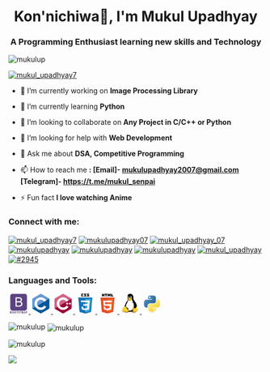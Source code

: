 <h1 align="center">Kon'nichiwa👋, I'm Mukul Upadhyay</h1>
<h3 align="center">A Programming Enthusiast learning new skills and Technology</h3>

<p align="left"> <img src="https://komarev.com/ghpvc/?username=mukulup&label=Profile%20views&color=0e75b6&style=flat" alt="mukulup" /> </p>



<p align="left"> <a href="https://twitter.com/mukul_upadhyay7" target="blank"><img src="https://img.shields.io/twitter/follow/mukul_upadhyay7?logo=twitter&style=for-the-badge" alt="mukul_upadhyay7" /></a> </p>

- 🔭 I’m currently working on **Image Processing Library**

- 🌱 I’m currently learning **Python**

- 👯 I’m looking to collaborate on **Any Project in C/C++ or Python**

- 🤝 I’m looking for help with **Web Development**

- 💬 Ask me about **DSA, Competitive Programming**

- 📫 How to reach me **: [Email]- mukulupadhyay2007@gmail.com  [Telegram]- https://t.me/mukul_senpai**

- ⚡ Fun fact **I love watching Anime**

<h3 align="left">Connect with me:</h3>
<p align="left">
<a href="https://twitter.com/mukul_upadhyay7" target="blank"><img align="center" src="https://raw.githubusercontent.com/rahuldkjain/github-profile-readme-generator/master/src/images/icons/Social/twitter.svg" alt="mukul_upadhyay7" height="30" width="40" /></a>
<a href="https://linkedin.com/in/mukulupadhyay07" target="blank"><img align="center" src="https://raw.githubusercontent.com/rahuldkjain/github-profile-readme-generator/master/src/images/icons/Social/linked-in-alt.svg" alt="mukulupadhyay07" height="30" width="40" /></a>
<a href="https://instagram.com/mukul_upadhyay_07" target="blank"><img align="center" src="https://raw.githubusercontent.com/rahuldkjain/github-profile-readme-generator/master/src/images/icons/Social/instagram.svg" alt="mukul_upadhyay_07" height="30" width="40" /></a>
<a href="https://www.codechef.com/users/mukulupadhyay" target="blank"><img align="center" src="https://cdn.jsdelivr.net/npm/simple-icons@3.1.0/icons/codechef.svg" alt="mukulupadhyay" height="30" width="40" /></a>
<a href="https://www.hackerrank.com/mukulupadhyay" target="blank"><img align="center" src="https://raw.githubusercontent.com/rahuldkjain/github-profile-readme-generator/master/src/images/icons/Social/hackerrank.svg" alt="mukulupadhyay" height="30" width="40" /></a>
<a href="https://codeforces.com/profile/mukulupadhyay" target="blank"><img align="center" src="https://cdn.jsdelivr.net/npm/simple-icons@3.0.1/icons/codeforces.svg" alt="mukulupadhyay" height="30" width="40" /></a>
<a href="https://www.leetcode.com/mukul_upadhyay" target="blank"><img align="center" src="https://raw.githubusercontent.com/rahuldkjain/github-profile-readme-generator/master/src/images/icons/Social/leet-code.svg" alt="mukul_upadhyay" height="30" width="40" /></a>
<a href="https://discord.gg/#2945" target="blank"><img align="center" src="https://raw.githubusercontent.com/rahuldkjain/github-profile-readme-generator/master/src/images/icons/Social/discord.svg" alt="#2945" height="30" width="40" /></a>
</p>

<h3 align="left">Languages and Tools:</h3>
<p align="left"> <a href="https://getbootstrap.com" target="_blank"> <img src="https://raw.githubusercontent.com/devicons/devicon/master/icons/bootstrap/bootstrap-plain-wordmark.svg" alt="bootstrap" width="40" height="40"/> </a> <a href="https://www.cprogramming.com/" target="_blank"> <img src="https://raw.githubusercontent.com/devicons/devicon/master/icons/c/c-original.svg" alt="c" width="40" height="40"/> </a> <a href="https://www.w3schools.com/cpp/" target="_blank"> <img src="https://raw.githubusercontent.com/devicons/devicon/master/icons/cplusplus/cplusplus-original.svg" alt="cplusplus" width="40" height="40"/> </a> <a href="https://www.w3schools.com/css/" target="_blank"> <img src="https://raw.githubusercontent.com/devicons/devicon/master/icons/css3/css3-original-wordmark.svg" alt="css3" width="40" height="40"/> </a> <a href="https://www.w3.org/html/" target="_blank"> <img src="https://raw.githubusercontent.com/devicons/devicon/master/icons/html5/html5-original-wordmark.svg" alt="html5" width="40" height="40"/> </a> <a href="https://www.linux.org/" target="_blank"> <img src="https://raw.githubusercontent.com/devicons/devicon/master/icons/linux/linux-original.svg" alt="linux" width="40" height="40"/> </a> <a href="https://www.python.org" target="_blank"> <img src="https://raw.githubusercontent.com/devicons/devicon/master/icons/python/python-original.svg" alt="python" width="40" height="40"/> </a> </p>

<p><img align="left" src="https://github-readme-stats.vercel.app/api/top-langs?username=mukulup&show_icons=true&locale=en&layout=compact" alt="mukulup" /></p>

<p>&nbsp;<img align="center" src="https://github-readme-stats.vercel.app/api?username=mukulup&show_icons=true&locale=en" alt="mukulup" /></p>

<p><img align="center" src="https://github-readme-streak-stats.herokuapp.com/?user=mukulup&" alt="mukulup" /></p>


<img src = "https://github-readme-stats.vercel.app/api?username=mukulup&&show_icons=true&title_color=ffffff&icon_color=bb2acf&text_color=daf7dc&bg_color=151515">
